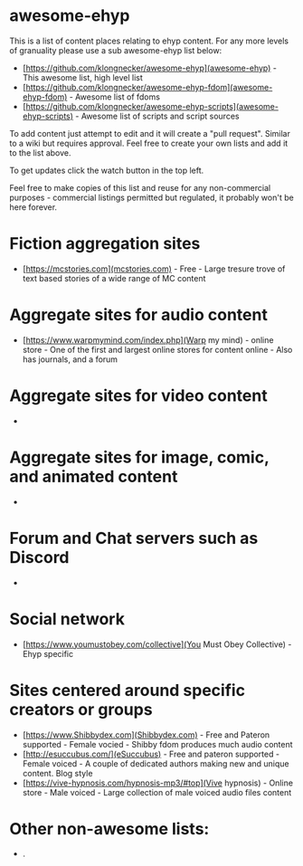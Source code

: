 # awesome-ehyp

This is a list of content places relating to ehyp content. For any more levels of granuality please use a sub awesome-ehyp list below:
* [https://github.com/klongnecker/awesome-ehyp](awesome-ehyp) - This awesome list, high level list
* [https://github.com/klongnecker/awesome-ehyp-fdom](awesome-ehyp-fdom) - Awesome list of fdoms
* [https://github.com/klongnecker/awesome-ehyp-scripts](awesome-ehyp-scripts) - Awesome list of scripts and script sources

To add content just attempt to edit and it will create a "pull request". Similar to a wiki but requires approval. Feel free to create your own lists and add it to the list above.

To get updates click the watch button in the top left.

Feel free to make copies of this list and reuse for any non-commercial purposes - commercial listings permitted but regulated, it probably won't be here forever.

# Fiction aggregation sites
* [https://mcstories.com](mcstories.com) - Free - Large tresure trove of text based stories of a wide range of MC content

# Aggregate sites for audio content 
* [https://www.warpmymind.com/index.php](Warp my mind) - online store - One of the first and largest online stores for content online - Also has journals, and a forum

# Aggregate sites for video content
*   

# Aggregate sites for image, comic, and animated content
* 

# Forum and Chat servers such as Discord
* 

# Social network
* [https://www.youmustobey.com/collective](You Must Obey Collective) - Ehyp specific 

# Sites centered around specific creators or groups
* [https://www.Shibbydex.com](Shibbydex.com) - Free and Pateron supported - Female vocied - Shibby fdom produces much audio content
* [http://esuccubus.com/](eSuccubus) - Free and pateron supported - Female voiced - A couple of dedicated authors making new and unique content. Blog style
* [https://vive-hypnosis.com/hypnosis-mp3/#top](Vive hypnosis) - Online store - Male voiced - Large collection of male voiced audio files content 

# Other non-awesome lists:
* .

